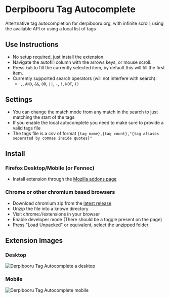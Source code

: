 # Derpibooru Tag Autocomplete
Altertnative tag autocompletion for derpibooru.org, with infinite scroll, using the available API or using a local list of tags

## Use Instructions
- No setup required, just install the extension.
- Navigate the autofill column with the arrows keys, or mouse scroll.
- Press `tab` to fill the currently selected item, by default this will fill the first item.
- Currently supported search operators (will not interfere with search):
  - `,`, `AND`, `&&`, `OR`, `||`, `-`, `!`, `NOT`, `()`

## Settings
- You can change the match mode from any match in the search to just matching the start of the tags
- If you enable the local autocomplete you need to make sure to provide a valid tags file
- The tags file is a csv of format `{tag name},{tag count},"{tag aliases separated by commas inside quotes}"`

## Install
### Firefox Desktop/Mobile (or Fennec)
- Install extension through the [Mozilla addons page ](https://addons.mozilla.org/en-GB/firefox/addon/derpibooru-tag-autocomplete/)
### Chrome or other chromium based browsers
- Download chromium zip from the [latest release](https://github.com/usyless/Derpibooru-Tag-Autocomplete/releases/latest)
- Unzip the file into a known directory
- Visit chrome://extensions in your browser
- Enable developer mode (There should be a toggle present on the page)
- Press "Load Unpacked" or equivalent, select the unzipped folder

## Extension Images
### Desktop
![Derpibooru Tag Autocomplete a desktop](https://github.com/usyless/Derpibooru-Tag-Autocomplete/blob/main/assets/desktop.png?raw=true)
### Mobile
![Derpibooru Tag Autocomplete mobile](https://github.com/usyless/Derpibooru-Tag-Autocomplete/blob/main/assets/mobile.png?raw=true)
